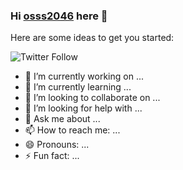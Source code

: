 ### Hi [osss2046][website] here 👋


Here are some ideas to get you started:

![Twitter Follow](https://img.shields.io/twitter/follow/Osssssssscar?color=1DA1F2&logo=twitter&style=for-the-badge)

- 🔭 I’m currently working on ...
- 🌱 I’m currently learning ...
- 👯 I’m looking to collaborate on ...
- 🤔 I’m looking for help with ...
- 💬 Ask me about ...
- 📫 How to reach me: ...
- 😄 Pronouns: ...
- ⚡ Fun fact: ...


<!-- LINKS -->
[website]: https://www.google.cl/